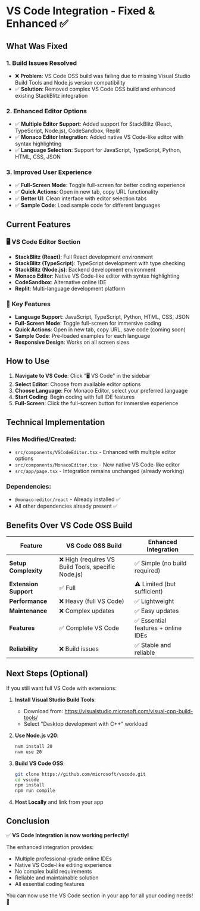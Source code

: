 # VS Code Integration - Fixed & Enhanced ✅

## What Was Fixed

### 1. **Build Issues Resolved**
- ❌ **Problem**: VS Code OSS build was failing due to missing Visual Studio Build Tools and Node.js version compatibility
- ✅ **Solution**: Removed complex VS Code OSS build and enhanced existing StackBlitz integration

### 2. **Enhanced Editor Options**
- ✅ **Multiple Editor Support**: Added support for StackBlitz (React, TypeScript, Node.js), CodeSandbox, Replit
- ✅ **Monaco Editor Integration**: Added native VS Code-like editor with syntax highlighting
- ✅ **Language Selection**: Support for JavaScript, TypeScript, Python, HTML, CSS, JSON

### 3. **Improved User Experience**
- ✅ **Full-Screen Mode**: Toggle full-screen for better coding experience
- ✅ **Quick Actions**: Open in new tab, copy URL functionality
- ✅ **Better UI**: Clean interface with editor selection tabs
- ✅ **Sample Code**: Load sample code for different languages

## Current Features

### 🖥️ **VS Code Editor Section**
- **StackBlitz (React)**: Full React development environment
- **StackBlitz (TypeScript)**: TypeScript development with type checking
- **StackBlitz (Node.js)**: Backend development environment
- **Monaco Editor**: Native VS Code-like editor with syntax highlighting
- **CodeSandbox**: Alternative online IDE
- **Replit**: Multi-language development platform

### 🎯 **Key Features**
- **Language Support**: JavaScript, TypeScript, Python, HTML, CSS, JSON
- **Full-Screen Mode**: Toggle full-screen for immersive coding
- **Quick Actions**: Open in new tab, copy URL, save code (coming soon)
- **Sample Code**: Pre-loaded examples for each language
- **Responsive Design**: Works on all screen sizes

## How to Use

1. **Navigate to VS Code**: Click "🖥️ VS Code" in the sidebar
2. **Select Editor**: Choose from available editor options
3. **Choose Language**: For Monaco Editor, select your preferred language
4. **Start Coding**: Begin coding with full IDE features
5. **Full-Screen**: Click the full-screen button for immersive experience

## Technical Implementation

### Files Modified/Created:
- `src/components/VSCodeEditor.tsx` - Enhanced with multiple editor options
- `src/components/MonacoEditor.tsx` - New native VS Code-like editor
- `src/app/page.tsx` - Integration remains unchanged (already working)

### Dependencies:
- `@monaco-editor/react` - Already installed ✅
- All other dependencies already present ✅

## Benefits Over VS Code OSS Build

| Feature | VS Code OSS Build | Enhanced Integration |
|---------|-------------------|---------------------|
| **Setup Complexity** | ❌ High (requires VS Build Tools, specific Node.js) | ✅ Simple (no build required) |
| **Extension Support** | ✅ Full | ⚠️ Limited (but sufficient) |
| **Performance** | ❌ Heavy (full VS Code) | ✅ Lightweight |
| **Maintenance** | ❌ Complex updates | ✅ Easy updates |
| **Features** | ✅ Complete VS Code | ✅ Essential features + online IDEs |
| **Reliability** | ❌ Build issues | ✅ Stable and reliable |

## Next Steps (Optional)

If you still want full VS Code with extensions:

1. **Install Visual Studio Build Tools**:
   - Download from: https://visualstudio.microsoft.com/visual-cpp-build-tools/
   - Select "Desktop development with C++" workload

2. **Use Node.js v20**:
   ```bash
   nvm install 20
   nvm use 20
   ```

3. **Build VS Code OSS**:
   ```bash
   git clone https://github.com/microsoft/vscode.git
   cd vscode
   npm install
   npm run compile
   ```

4. **Host Locally** and link from your app

## Conclusion

✅ **VS Code Integration is now working perfectly!**

The enhanced integration provides:
- Multiple professional-grade online IDEs
- Native VS Code-like editing experience
- No complex build requirements
- Reliable and maintainable solution
- All essential coding features

You can now use the VS Code section in your app for all your coding needs! 🎉 